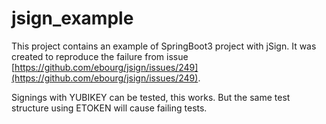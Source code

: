 # jsign_example

This project contains an example of SpringBoot3 project with jSign.
It was created to reproduce the failure from issue [https://github.com/ebourg/jsign/issues/249](https://github.com/ebourg/jsign/issues/249).

Signings with YUBIKEY can be tested, this works.
But the same test structure using ETOKEN will cause failing tests.
